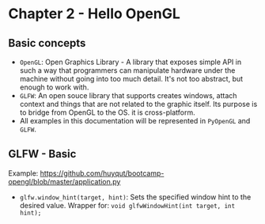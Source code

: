 # Chapter 2 - Hello OpenGL

## Basic concepts

- `OpenGL`: Open Graphics Library - A library that exposes simple API in such a way that programmers can manipulate hardware under the machine without going into too much detail. It's not too abstract, but enough to work with.
- `GLFW`: An open souce library that supports creates windows, attach context and things that are not related to the graphic itself. Its purpose is to bridge from OpenGL to the OS. it is cross-platform.
- All examples in this documentation will be represented in `PyOpenGL` and `GLFW`.

## GLFW - Basic

Example: https://github.com/huyqut/bootcamp-opengl/blob/master/application.py

- `glfw.window_hint(target, hint)`: Sets the specified window hint to the desired value. Wrapper for: `void glfwWindowHint(int target, int hint);`


